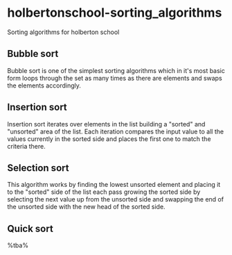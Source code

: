 # holbertonschool-sorting_algorithms
Sorting algorithms for holberton school

## Bubble sort
Bubble sort is one of the simplest sorting algorithms which in it's most basic form loops through the set as many times as there are elements and swaps the elements accordingly.

## Insertion sort
Insertion sort iterates over elements in the list building a "sorted" and "unsorted" area of the list. Each iteration compares the input value to all the values currently in the sorted side and places the first one to match the criteria there.

## Selection sort
This algorithm works by finding the lowest unsorted element and placing it to the "sorted" side of the list each pass growing the sorted side by selecting the next value up from the unsorted side and swapping the end of the unsorted side with the new head of the sorted side.

## Quick sort
%tba%